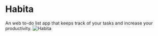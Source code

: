 # Habita
An web to-do list app that keeps track of your tasks and increase your productivity.
![Habita](https://user-images.githubusercontent.com/71384413/171272415-6d0a2743-1a9f-42e1-8241-f22a688fb0b7.jpg)
